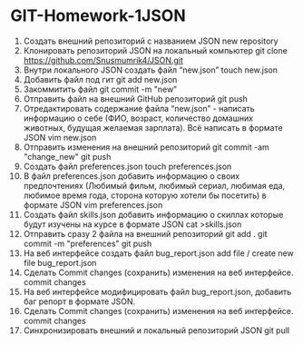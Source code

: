 # GIT-Homework-1JSON
 1. Создать внешний репозиторий c названием JSON
new repository
 2. Клонировать репозиторий JSON на локальный компьютер
git clone https://github.com/Snusmumrik4/JSON.git
 3. Внутри локального JSON создать файл “new.json”
touch new.json
 4. Добавить файл под гит
git add new.json
 5. Закоммитить файл
git commit -m "new"
 6. Отправить файл на внешний GitHub репозиторий
git push
 7. Отредактировать содержание файла “new.json” - написать информацию о себе (ФИО, возраст, количество домашних животных, будущая желаемая зарплата). Всё написать в формате JSON
vim new.json
 8. Отправить изменения на внешний репозиторий
git commit -am "change_new"
git push
 9. Создать файл preferences.json
touch preferences.json
 10. В файл preferences.json добавить информацию о своих предпочтениях (Любимый фильм, любимый сериал, любимая еда, любимое время года, сторона которую хотели бы посетить) в формате JSON
vim preferences.json
 11. Создать файл skills.json добавить информацию о скиллах которые будут изучены на курсе в формате JSON
cat >skills.json
 12. Отправить сразу 2 файла на внешний репозиторий
git add .
git commit -m "preferences"
git push
 13. На веб интерфейсе создать файл bug_report.json
add file / create new file bug_report.json
 14. Сделать Commit changes (сохранить) изменения на веб интерфейсе.
commit changes 
 18. На веб интерфейсе модифицировать файл bug_report.json, добавить баг репорт в формате JSON.
 19. Сделать Commit changes (сохранить) изменения на веб интерфейсе.
commit changes 
 20. Синхронизировать внешний и локальный репозиторий JSON
git pull
